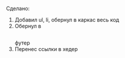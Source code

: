 Сделано:
1. Добавил ul, li, обернул в каркас <!DOCTYPE html> весь код
2. Обернул в <h2></h2> футер
3. Перенес ссылки в хедер
